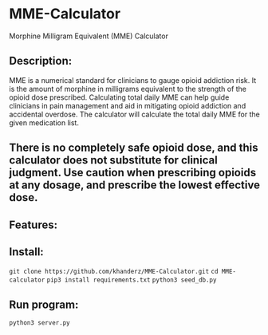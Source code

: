 # MME-Calculator
Morphine Milligram Equivalent (MME) Calculator
## Description:
MME is a numerical standard for clinicians to gauge opioid addiction risk. It is the amount of morphine in milligrams equivalent to the strength of the opioid dose prescribed. Calculating total daily MME can help guide clinicians in pain management and aid in mitigating opioid addiction and accidental overdose. The calculator will calculate the total daily MME for the given medication list. 

There is no completely safe opioid dose, and this calculator does not substitute for clinical judgment. Use caution when prescribing opioids at any dosage, and prescribe the lowest effective dose.
 ---
## Features:

## Install: 
`git clone https://github.com/khanderz/MME-Calculator.git`
`cd MME-calculator`
`pip3 install requirements.txt`
`python3 seed_db.py`

## Run program:
`python3 server.py`


